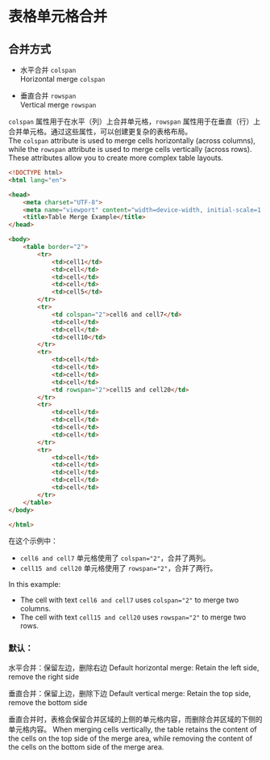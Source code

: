 # 表格单元格合并

## 合并方式

- 水平合并 `colspan`  
  Horizontal merge `colspan`  

- 垂直合并 `rowspan`  
  Vertical merge `rowspan`  

`colspan` 属性用于在水平（列）上合并单元格，`rowspan` 属性用于在垂直（行）上合并单元格。通过这些属性，可以创建更复杂的表格布局。  
The `colspan` attribute is used to merge cells horizontally (across columns), while the `rowspan` attribute is used to merge cells vertically (across rows). These attributes allow you to create more complex table layouts.

```html
<!DOCTYPE html>
<html lang="en">

<head>
    <meta charset="UTF-8">
    <meta name="viewport" content="width=device-width, initial-scale=1.0">
    <title>Table Merge Example</title>
</head>

<body>
    <table border="2">
        <tr>
            <td>cell1</td>
            <td>cell</td>
            <td>cell</td>
            <td>cell</td>
            <td>cell5</td>
        </tr>
        <tr>
            <td colspan="2">cell6 and cell7</td>
            <td>cell</td>
            <td>cell</td>
            <td>cell10</td>
        </tr>
        <tr>
            <td>cell</td>
            <td>cell</td>
            <td>cell</td>
            <td>cell</td>
            <td rowspan="2">cell15 and cell20</td>
        </tr>
        <tr>
            <td>cell</td>
            <td>cell</td>
            <td>cell</td>
            <td>cell</td>
        </tr>
        <tr>
            <td>cell</td>
            <td>cell</td>
            <td>cell</td>
            <td>cell</td>
            <td>cell</td>
        </tr>
    </table>
</body>

</html>
```

在这个示例中：
- `cell6 and cell7` 单元格使用了 `colspan="2"`，合并了两列。
- `cell15 and cell20` 单元格使用了 `rowspan="2"`，合并了两行。

In this example:
- The cell with text `cell6 and cell7` uses `colspan="2"` to merge two columns.
- The cell with text `cell15 and cell20` uses `rowspan="2"` to merge two rows.

### 默认：
水平合并：保留左边，删除右边
Default horizontal merge: Retain the left side, remove the right side

垂直合并：保留上边，删除下边
Default vertical merge: Retain the top side, remove the bottom side

垂直合并时，表格会保留合并区域的上侧的单元格内容，而删除合并区域的下侧的单元格内容。
When merging cells vertically, the table retains the content of the cells on the top side of the merge area, while removing the content of the cells on the bottom side of the merge area.